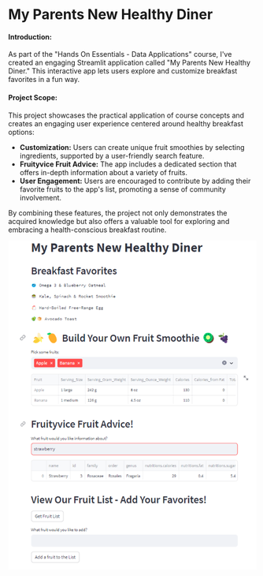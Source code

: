 # My Parents New Healthy Diner

#### Introduction:
As part of the "Hands On Essentials - Data Applications" course, I've created an engaging Streamlit application called "My Parents New Healthy Diner." This interactive app lets users explore and customize breakfast favorites in a fun way.

#### Project Scope:

This project showcases the practical application of course concepts and creates an engaging user experience centered around healthy breakfast options:
<ul>
<li><b>Customization:</b> Users can create unique fruit smoothies by selecting ingredients, supported by a user-friendly search feature.</li>
<li><b>Fruityvice Fruit Advice:</b> The app includes a dedicated section that offers in-depth information about a variety of fruits.</li>
<li><b>User Engagement:</b> Users are encouraged to contribute by adding their favorite fruits to the app's list, promoting a sense of community involvement.</li>
</ul>
<p>By combining these features, the project not only demonstrates the acquired knowledge but also offers a valuable tool for exploring and embracing a health-conscious breakfast routine.<p>

<a href="https://rvabonita-first-streamlit-app-streamlit-app-zmdb69.streamlit.app/"><img src="my_parents_new_healthy_diner.png"></img></a>
